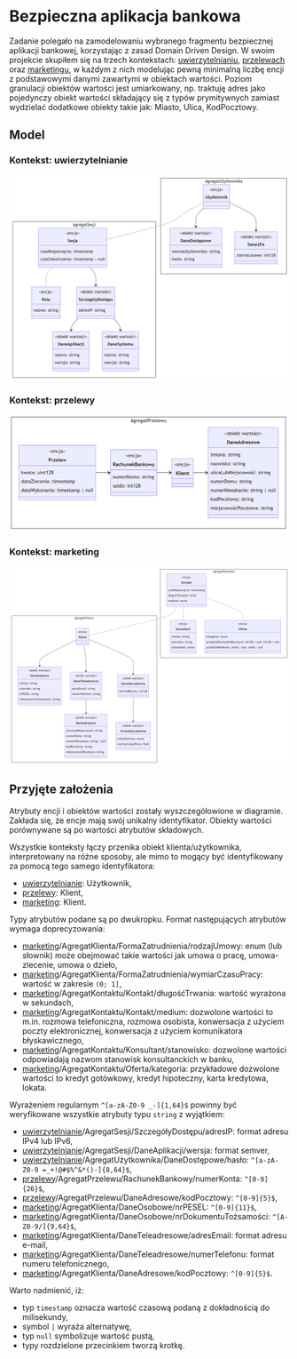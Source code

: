 # Bezpieczna aplikacja bankowa

Zadanie polegało na zamodelowaniu wybranego fragmentu bezpiecznej aplikacji bankowej, korzystając z zasad Domain Driven Design. W swoim projekcie skupiłem się na trzech kontekstach: [uwierzytelnianiu](#kontekst-uwierzytelnianie), [przelewach](#kontekst-przelewy) oraz [marketingu](#kontekst-marketing), w każdym z nich modelując pewną minimalną liczbę encji z podstawowymi danymi zawartymi w obiektach wartości. Poziom granulacji obiektów wartości jest umiarkowany, np. traktuję adres jako pojedynczy obiekt wartości składający się z typów prymitywnych zamiast wydzielać dodatkowe obiekty takie jak: Miasto, Ulica, KodPocztowy.

## Model

### Kontekst: uwierzytelnianie

![Diagram kontekstu: uwierzytelnianie](img/ddd_uwierzytelnianie.png)

### Kontekst: przelewy

![Diagram kontekstu: przelewy](img/ddd_przelewy.png)

### Kontekst: marketing

![Diagram kontekstu: marketing](img/ddd_marketing.png)

## Przyjęte założenia

Atrybuty encji i obiektów wartości zostały wyszczegółowione w diagramie. Zakłada się, że encje mają swój unikalny identyfikator. Obiekty wartości porównywane są po wartości atrybutów składowych.

Wszystkie konteksty łączy przenika obiekt klienta/użytkownika, interpretowany na różne sposoby, ale mimo to mogący być identyfikowany za pomocą tego samego identyfikatora:

- [uwierzytelnianie](#kontekst-uwierzytelnianie): Użytkownik,
- [przelewy](#kontekst-przelewy): Klient,
- [marketing](#kontekst-marketing): Klient.

Typy atrybutów podane są po dwukropku. Format następujących atrybutów wymaga doprecyzowania:

- [marketing](#kontekst-marketing)/AgregatKlienta/FormaZatrudnienia/rodzajUmowy: enum (lub słownik) może obejmować takie wartości jak umowa o pracę, umowa-zlecenie, umowa o dzieło,
- [marketing](#kontekst-marketing)/AgregatKlienta/FormaZatrudnienia/wymiarCzasuPracy: wartość w zakresie `(0; 1]`,
- [marketing](#kontekst-marketing)/AgregatKontaktu/Kontakt/długośćTrwania: wartość wyrażona w sekundach,
- [marketing](#kontekst-marketing)/AgregatKontaktu/Kontakt/medium: dozwolone wartości to m.in. rozmowa telefoniczna, rozmowa osobista, konwersacja z użyciem poczty elektronicznej, konwersacja z użyciem komunikatora błyskawicznego,
- [marketing](#kontekst-marketing)/AgregatKontaktu/Konsultant/stanowisko: dozwolone wartości odpowiadają nazwom stanowisk konsultanckich w banku,
- [marketing](#kontekst-marketing)/AgregatKontaktu/Oferta/kategoria: przykładowe dozwolone wartości to kredyt gotówkowy, kredyt hipoteczny, karta kredytowa, lokata.

Wyrażeniem regularnym `^[a-zA-Z0-9 _-]{1,64}$` powinny być weryfikowane wszystkie atrybuty typu `string` z wyjątkiem:

- [uwierzytelnianie](#kontekst-uwierzytelnianie)/AgregatSesji/SzczegółyDostępu/adresIP: format adresu IPv4 lub IPv6,
- [uwierzytelnianie](#kontekst-uwierzytelnianie)/AgregatSesji/DaneAplikacji/wersja: format semver,
- [uwierzytelnianie](#kontekst-uwierzytelnianie)/AgregatUżytkownika/DaneDostępowe/hasło: `^[a-zA-Z0-9 =_+!@#$%^&*()-]{8,64}$`,
- [przelewy](#kontekst-przelewy)/AgregatPrzelewu/RachunekBankowy/numerKonta: `^[0-9]{26}$`,
- [przelewy](#kontekst-przelewy)/AgregatPrzelewu/DaneAdresowe/kodPocztowy: `^[0-9]{5}$`,
- [marketing](#kontekst-marketing)/AgregatKlienta/DaneOsobowe/nrPESEL: `^[0-9]{11}$`,
- [marketing](#kontekst-marketing)/AgregatKlienta/DaneOsobowe/nrDokumentuTożsamości: `^[A-Z0-9/]{9,64}$`,
- [marketing](#kontekst-marketing)/AgregatKlienta/DaneTeleadresowe/adresEmail: format adresu e-mail,
- [marketing](#kontekst-marketing)/AgregatKlienta/DaneTeleadresowe/numerTelefonu: format numeru telefonicznego,
- [marketing](#kontekst-marketing)/AgregatKlienta/DaneAdresowe/kodPocztowy: `^[0-9]{5}$`.

Warto nadmienić, iż:

- typ `timestamp` oznacza wartość czasową podaną z dokładnością do milisekundy,
- symbol `|` wyraża alternatywę,
- typ `null` symbolizuje wartość pustą,
- typy rozdzielone przecinkiem tworzą krotkę.
